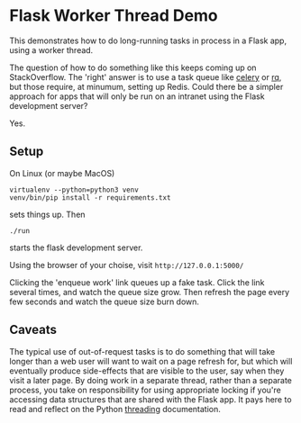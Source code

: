 # Flask Worker Thread Demo

This demonstrates how to do long-running tasks in process in a Flask app,
using a worker thread.

The question of how to do something like this keeps coming up on
StackOverflow. The 'right' answer is to use a task queue like
[celery](https://docs.celeryproject.org/en/stable/) or
[rq](http://python-rq.org/), but those require, at minumum, setting
up Redis. Could there be a simpler approach for apps that will only
be run on an intranet using the Flask development server?

Yes.

## Setup

On Linux (or maybe MacOS)

    virtualenv --python=python3 venv
    venv/bin/pip install -r requirements.txt

sets things up. Then

    ./run

starts the flask development server.

Using the browser of your choise, visit `http://127.0.0.1:5000/`

Clicking the 'enqueue work' link queues up a fake task.
Click the link several times, and watch the queue size grow.
Then refresh the page every few seconds and watch the queue size burn down.

## Caveats

The typical use of out-of-request tasks is to do something that will
take longer than a web user will want to wait on a page refresh for,
but which will eventually produce side-effects that are visible to the user,
say when they visit a later page. By doing work in a separate thread,
rather than a separate process, you take on responsibility for using
appropriate locking if you're accessing data structures that are shared
with the Flask app. It pays here to read and reflect on the Python
[threading](https://docs.python.org/3/library/threading.html) documentation.


